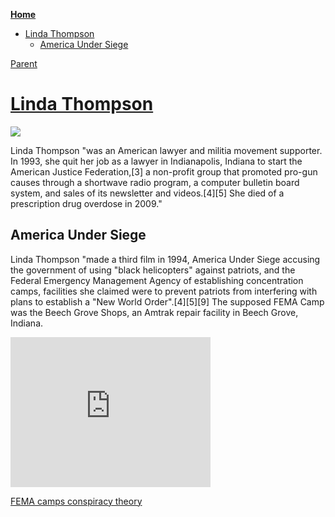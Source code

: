 <!-- START doctoc generated TOC please keep comment here to allow auto update -->
<!-- DON'T EDIT THIS SECTION, INSTEAD RE-RUN doctoc TO UPDATE -->
**[Home](#pages/blog/cv19/index)**

- [Linda Thompson](#linda-thompson)
  - [America Under Siege](#america-under-siege)

<!-- END doctoc generated TOC please keep comment here to allow auto update -->

[Parent](#pages/blog/cv19/people/index)

# [Linda Thompson](https://en.wikipedia.org/wiki/Linda_Thompson_(attorney))

<img src="https://upload.wikimedia.org/wikipedia/en/7/70/Linda-SM2.jpg"/>

Linda Thompson "was an American lawyer and militia movement supporter. In 1993, 
she quit her job as a lawyer in Indianapolis, Indiana to start the American 
Justice Federation,[3] a non-profit group that promoted pro-gun causes 
through a shortwave radio program, a computer bulletin board system, and 
sales of its newsletter and videos.[4][5] She died of a prescription drug 
overdose in 2009."

## America Under Siege

Linda Thompson "made a third film in 1994, America Under Siege accusing the 
government of using "black helicopters" against patriots, and the Federal 
Emergency Management Agency of establishing concentration camps, facilities she 
claimed were to prevent patriots from interfering with plans to establish a 
"New World Order".[4][5][9] The supposed FEMA Camp was the Beech Grove Shops, 
an Amtrak repair facility in Beech Grove, Indiana.

<iframe width="320" height="240" src="https://www.youtube.com/embed/SpzxUqYEzwU" frameborder="0" allow="accelerometer; autoplay; encrypted-media; gyroscope; picture-in-picture" allowfullscreen></iframe>

[FEMA camps conspiracy theory](https://en.wikipedia.org/wiki/FEMA_camps_conspiracy_theory)

